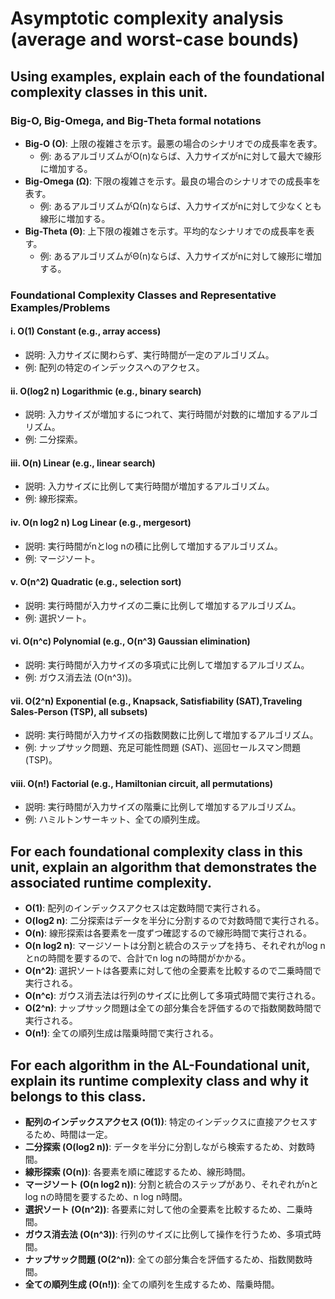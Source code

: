 # Asymptotic complexity analysis (average and worst-case bounds)

## Using examples, explain each of the foundational complexity classes in this unit.

### Big-O, Big-Omega, and Big-Theta formal notations
- **Big-O (O)**: 上限の複雑さを示す。最悪の場合のシナリオでの成長率を表す。
  - 例: あるアルゴリズムがO(n)ならば、入力サイズがnに対して最大で線形に増加する。
- **Big-Omega (Ω)**: 下限の複雑さを示す。最良の場合のシナリオでの成長率を表す。
  - 例: あるアルゴリズムがΩ(n)ならば、入力サイズがnに対して少なくとも線形に増加する。
- **Big-Theta (Θ)**: 上下限の複雑さを示す。平均的なシナリオでの成長率を表す。
  - 例: あるアルゴリズムがΘ(n)ならば、入力サイズがnに対して線形に増加する。

### Foundational Complexity Classes and Representative Examples/Problems
#### i. O(1) Constant (e.g., array access)
- 説明: 入力サイズに関わらず、実行時間が一定のアルゴリズム。
- 例: 配列の特定のインデックスへのアクセス。

#### ii. O(log2 n) Logarithmic (e.g., binary search)
- 説明: 入力サイズが増加するにつれて、実行時間が対数的に増加するアルゴリズム。
- 例: 二分探索。

#### iii. O(n) Linear (e.g., linear search)
- 説明: 入力サイズに比例して実行時間が増加するアルゴリズム。
- 例: 線形探索。

#### iv. O(n log2 n) Log Linear (e.g., mergesort)
- 説明: 実行時間がnとlog nの積に比例して増加するアルゴリズム。
- 例: マージソート。

#### v. O(n^2) Quadratic (e.g., selection sort)
- 説明: 実行時間が入力サイズの二乗に比例して増加するアルゴリズム。
- 例: 選択ソート。

#### vi. O(n^c) Polynomial (e.g., O(n^3) Gaussian elimination)
- 説明: 実行時間が入力サイズの多項式に比例して増加するアルゴリズム。
- 例: ガウス消去法 (O(n^3))。

#### vii. O(2^n) Exponential (e.g., Knapsack, Satisfiability (SAT),Traveling Sales-Person (TSP), all subsets)
- 説明: 実行時間が入力サイズの指数関数に比例して増加するアルゴリズム。
- 例: ナップサック問題、充足可能性問題 (SAT)、巡回セールスマン問題 (TSP)。

#### viii. O(n!) Factorial (e.g., Hamiltonian circuit, all permutations)
- 説明: 実行時間が入力サイズの階乗に比例して増加するアルゴリズム。
- 例: ハミルトンサーキット、全ての順列生成。

## For each foundational complexity class in this unit, explain an algorithm that demonstrates the associated runtime complexity.

- **O(1)**: 配列のインデックスアクセスは定数時間で実行される。
- **O(log2 n)**: 二分探索はデータを半分に分割するので対数時間で実行される。
- **O(n)**: 線形探索は各要素を一度ずつ確認するので線形時間で実行される。
- **O(n log2 n)**: マージソートは分割と統合のステップを持ち、それぞれがlog nとnの時間を要するので、合計でn log nの時間がかかる。
- **O(n^2)**: 選択ソートは各要素に対して他の全要素を比較するので二乗時間で実行される。
- **O(n^c)**: ガウス消去法は行列のサイズに比例して多項式時間で実行される。
- **O(2^n)**: ナップサック問題は全ての部分集合を評価するので指数関数時間で実行される。
- **O(n!)**: 全ての順列生成は階乗時間で実行される。

## For each algorithm in the AL-Foundational unit, explain its runtime complexity class and why it belongs to this class.

- **配列のインデックスアクセス (O(1))**: 特定のインデックスに直接アクセスするため、時間は一定。
- **二分探索 (O(log2 n))**: データを半分に分割しながら検索するため、対数時間。
- **線形探索 (O(n))**: 各要素を順に確認するため、線形時間。
- **マージソート (O(n log2 n))**: 分割と統合のステップがあり、それぞれがnとlog nの時間を要するため、n log n時間。
- **選択ソート (O(n^2))**: 各要素に対して他の全要素を比較するため、二乗時間。
- **ガウス消去法 (O(n^3))**: 行列のサイズに比例して操作を行うため、多項式時間。
- **ナップサック問題 (O(2^n))**: 全ての部分集合を評価するため、指数関数時間。
- **全ての順列生成 (O(n!))**: 全ての順列を生成するため、階乗時間。
